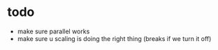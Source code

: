 # todo
- make sure parallel works
- make sure u scaling is doing the right thing (breaks if we turn it off)
